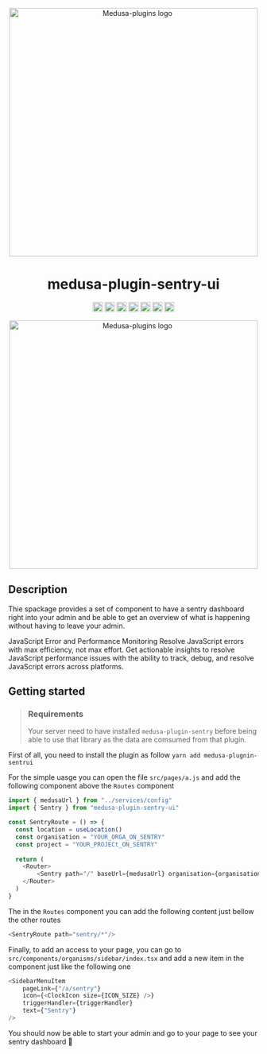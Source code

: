<p align="center">
  <img src="https://github.com/adrien2p/medusa-plugins/blob/assets/assets/medusa-plugin-sentry-ui-logo.png?raw=true" alt="Medusa-plugins logo" width="500" height="auto" />
</p>

<h1 align="center">medusa-plugin-sentry-ui</h1>

<p align="center">
	<a href="https://www.npmjs.com/package/medusa-plugin-sentry-ui"><img alt="NPM Version" src="https://img.shields.io/npm/v/medusa-plugin-sentry-ui.svg" height="20"/></a>
	<a href="https://github.com/adrien2p/medusa-plugins/graphs/contributors"><img alt="Contributors" src="https://img.shields.io/github/contributors/adrien2p/medusa-plugins.svg" height="20"/></a>
	<a href="https://github.com/adrien2p/awesome-medusajs"><img alt="Awesome medusajs" src="https://awesome.re/badge.svg" height="20"/></a>
	<a href="https://twitter.com/intent/tweet?text=Check%20this%20out!%20The%20new%20medusa%sentry%20plugin&url=https://github.com/adrien2p/medusa-plugins/tree/main/packages/medusa-plugin-sentry-ui"><img alt="Twitter" src="https://badgen.net/badge/icon/twitter?icon=twitter&label=Share%20it%20on" height="20"/></a>
	<a href="https://discord.gg/xpCwq3Kfn8"><img alt="Discord" src="https://img.shields.io/badge/chat-on%20discord-7289DA.svg" height="20"/></a>
	<a href="https://github.com/adrien2p/medusa-plugins/commits/main"><img alt="Activity" src="https://img.shields.io/github/commit-activity/m/adrien2p/medusa-plugins?style=flat" height="20"/></a>
	<a href="https://github.com/adrien2p/medusa-plugins/issues"><img alt="Issues" src="https://img.shields.io/github/issues/adrien2p/medusa-plugins?style=flat" height="20"/></a>
</p>

<p align="center">
  <img src="https://github.com/adrien2p/medusa-plugins/blob/assets/assets/medusa-plugin-sentry-ui.gif?raw=true" alt="Medusa-plugins logo" width="500" height="auto" />
</p>

## Description

Thie spackage provides a set of component to have a sentry dashboard right into your admin
and be able to get an overview of what is happening without having to leave your admin.

JavaScript Error and Performance Monitoring
Resolve JavaScript errors with max efficiency, not max effort. Get actionable insights to resolve JavaScript performance issues with the ability to track, debug, and resolve JavaScript errors across platforms.

## Getting started

> ### Requirements
> Your server need to have installed `medusa-plugin-sentry` before being able to use that library
> as the data are comsumed from that plugin.

First of all, you need to install the plugin as follow `yarn add medusa-plugnin-sentrui`

For the simple uasge you can open the file `src/pages/a.js` and add the following component above the `Routes` component
```javascript
import { medusaUrl } from "../services/config"
import { Sentry } from "medusa-plugin-sentry-ui"

const SentryRoute = () => {
  const location = useLocation()
  const organisation = "YOUR_ORGA_ON_SENTRY"
  const project = "YOUR_PROJECt_ON_SENTRY"
  
  return (
    <Router>
        <Sentry path="/" baseUrl={medusaUrl} organisation={organisation} project={project} location={location} />
    </Router>
  )
}
```

The in the `Routes` component you can add the following content just bellow the other routes
```javascript
<SentryRoute path="sentry/*"/>
```

Finally, to add an access to your page, you can go to `src/components/organisms/sidebar/index.tsx`
and add a new item in the component just like the following one
```javascript
<SidebarMenuItem
    pageLink={"/a/sentry"}
    icon={<ClockIcon size={ICON_SIZE} />}
    triggerHandler={triggerHandler}
    text={"Sentry"}
/>
```

You should now be able to start your admin and go to your page to see your sentry dashboard :rocket: